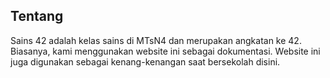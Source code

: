 ## Tentang
Sains 42 adalah kelas sains di MTsN4 dan merupakan
angkatan ke 42. Biasanya, kami menggunakan website
ini sebagai dokumentasi. Website ini juga digunakan
sebagai kenang-kenangan saat bersekolah disini.

